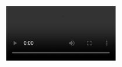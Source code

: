 <video src="Gif.gif">

## Descrição do projeto 

<p align="justify">
  Um mini game rápido e divertido para rodar em browsers. 
  Com o objetivo de eliminar todas as moscas apresentadas na tela clicando sobre ela. Contém 3 níveis de dificuldade
</p>

## 🚀 Tecnologias

Esse projeto está sendo desenvolvido com as seguintes tecnologias:

- HTML5
- CSS3
- JavaScript

